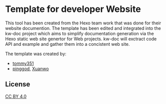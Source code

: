 # Template for developer Website

This tool has been created from the Hexo team work that was done
for their website documention. The template has been edited and
integrated into the kw-doc project which aims to simplify documentation
generation via the Hexo static web site genertor for Web projects.
kw-doc will exctract code API and example and gather them into a concistent
web site.

The template was created by:

- [tommy351](https://github.com/tommy351)
- [pinggod](https://github.com/pinggod), [Xuanwo](https://github.com/Xuanwo)

## License

[CC BY 4.0](http://creativecommons.org/licenses/by/4.0/)

[tommy351]: https://github.com/tommy351
[pinggod]: https://github.com/pinggod
